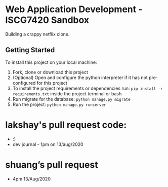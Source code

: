# Web Application Development - ISCG7420 Sandbox

Building a crappy netflix clone.

## Getting Started

To install this project on your local machine:
1) Fork, clone or download this project
2) (Optional) Open and configure the python interpreter if it has not pre-configured for this project
3) To install the project requirements or dependencies run:
```pip install -r requirements.txt``` inside the project terminal or bash
4) Run migrate for the database: ```python manage.py migrate```
5) Run the project: ```python manage.py runserver```



# lakshay's pull request code:
- :)
- dev journal - 1pm on 13/aug/2020



# shuang’s pull request

- 4pm 13/Aug/2020


